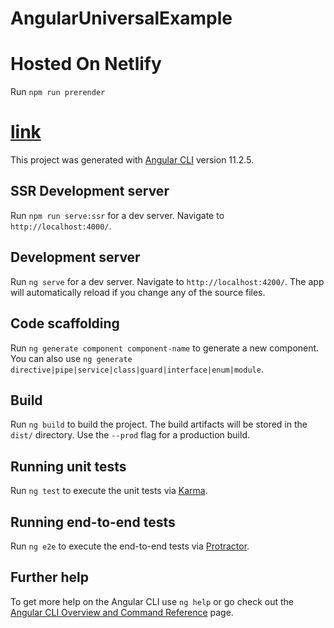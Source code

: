 # AngularUniversalExample

# Hosted On Netlify

Run `npm run prerender`

# [link](https://ng-ssr-hritikchokker.netlify.app/)

This project was generated with [Angular CLI](https://github.com/angular/angular-cli) version 11.2.5.

## SSR Development server

Run `npm run serve:ssr` for a dev server. Navigate to `http://localhost:4000/`.

## Development server

Run `ng serve` for a dev server. Navigate to `http://localhost:4200/`. The app will automatically reload if you change any of the source files.

## Code scaffolding

Run `ng generate component component-name` to generate a new component. You can also use `ng generate directive|pipe|service|class|guard|interface|enum|module`.

## Build

Run `ng build` to build the project. The build artifacts will be stored in the `dist/` directory. Use the `--prod` flag for a production build.

## Running unit tests

Run `ng test` to execute the unit tests via [Karma](https://karma-runner.github.io).

## Running end-to-end tests

Run `ng e2e` to execute the end-to-end tests via [Protractor](http://www.protractortest.org/).

## Further help

To get more help on the Angular CLI use `ng help` or go check out the [Angular CLI Overview and Command Reference](https://angular.io/cli) page.
